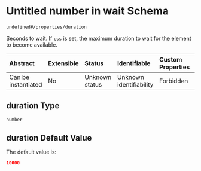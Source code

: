 # Untitled number in wait Schema

```txt
undefined#/properties/duration
```

Seconds to wait. If `css` is set, the maximum duration to wait for the element to become available.

| Abstract            | Extensible | Status         | Identifiable            | Custom Properties | Additional Properties | Access Restrictions | Defined In                                                           |
| :------------------ | :--------- | :------------- | :---------------------- | :---------------- | :-------------------- | :------------------ | :------------------------------------------------------------------- |
| Can be instantiated | No         | Unknown status | Unknown identifiability | Forbidden         | Allowed               | none                | [wait\_v1.schema.json\*](wait_v1.schema.json "open original schema") |

## duration Type

`number`

## duration Default Value

The default value is:

```json
10000
```
